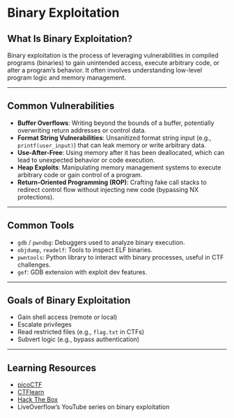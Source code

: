# Binary Exploitation

## What Is Binary Exploitation?

Binary exploitation is the process of leveraging vulnerabilities in compiled programs (binaries) to gain unintended access, execute arbitrary code, or alter a program’s behavior. It often involves understanding low-level program logic and memory management.

---

## Common Vulnerabilities

- **Buffer Overflows**: Writing beyond the bounds of a buffer, potentially overwriting return addresses or control data.
- **Format String Vulnerabilities**: Unsanitized format string input (e.g., `printf(user_input)`) that can leak memory or write arbitrary data.
- **Use-After-Free**: Using memory after it has been deallocated, which can lead to unexpected behavior or code execution.
- **Heap Exploits**: Manipulating memory management systems to execute arbitrary code or gain control of a program.
- **Return-Oriented Programming (ROP)**: Crafting fake call stacks to redirect control flow without injecting new code (bypassing NX protections).

---

## Common Tools

- `gdb` / `pwndbg`: Debuggers used to analyze binary execution.
- `objdump`, `readelf`: Tools to inspect ELF binaries.
- `pwntools`: Python library to interact with binary processes, useful in CTF challenges.
- `gef`: GDB extension with exploit dev features.

---

## Goals of Binary Exploitation

- Gain shell access (remote or local)
- Escalate privileges
- Read restricted files (e.g., `flag.txt` in CTFs)
- Subvert logic (e.g., bypass authentication)

---

## Learning Resources

- [picoCTF](https://picoctf.org/)
- [CTFlearn](https://ctflearn.com/)
- [Hack The Box](https://www.hackthebox.com/)
- LiveOverflow’s YouTube series on binary exploitation
